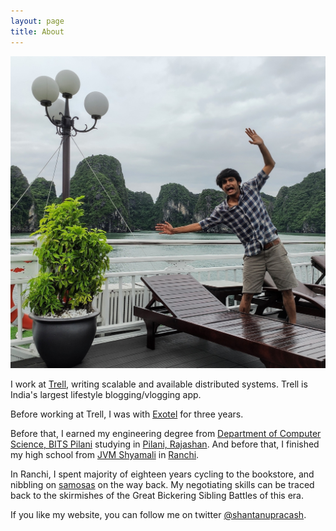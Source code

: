 ```yaml
---
layout: page
title: About
---
```


![Here I am checking out Ha Long Bay!](/assets/rsz_img_20190901_150405.jpg)

I work at [Trell](http://trell.co), writing scalable and available distributed systems. 
Trell is India's largest lifestyle blogging/vlogging app. 


Before working at Trell, I was with [Exotel](http://exotel.com) for three years. 

Before that, I earned my engineering degree from [Department of Computer Science, BITS Pilani](https://www.bits-pilani.ac.in/pilani/computerscience/ResearchLabs) studying in [Pilani, Rajashan](https://en.wikipedia.org/wiki/Pilani). And before that, I finished my high school from [JVM Shyamali](http://jvmshyamali.com/) in [Ranchi](https://www.tripadvisor.in/Tourism-g662320-Ranchi_Ranchi_District_Jharkhand-Vacations.html?fid=dee83ba9-324b-4587-b373-b81513eb49a3). 

In Ranchi, I spent majority of eighteen years cycling to the bookstore, and nibbling on [samosas]() on the way back. My negotiating skills can be traced back to the skirmishes of the Great Bickering Sibling Battles of this era. 

If you like my website, you can follow me on twitter [@shantanupracash](https://twitter.com/shantanupracash).
